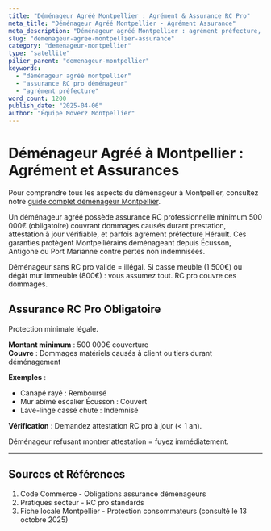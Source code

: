 ```yaml
---
title: "Déménageur Agréé Montpellier : Agrément & Assurance RC Pro"
meta_title: "Déménageur Agréé Montpellier - Agrément Assurance"
meta_description: "Déménageur agréé Montpellier : agrément préfecture, assurance RC pro 500K€ mini, certifications. Vérifier."
slug: "demenageur-agree-montpellier-assurance"
category: "demenageur-montpellier"
type: "satellite"
pilier_parent: "demenageur-montpellier"
keywords:
  - "déménageur agréé montpellier"
  - "assurance RC pro déménageur"
  - "agrément préfecture"
word_count: 1200
publish_date: "2025-04-06"
author: "Équipe Moverz Montpellier"
---
```


# Déménageur Agréé à Montpellier : Agrément et Assurances


Pour comprendre tous les aspects du déménageur à Montpellier, consultez notre [guide complet déménageur Montpellier](/blog/demenageur-montpellier/demenageur-montpellier).


Un déménageur agréé possède assurance RC professionnelle minimum 500 000€ (obligatoire) couvrant dommages causés durant prestation, attestation à jour vérifiable, et parfois agrément préfecture Hérault. Ces garanties protègent Montpelliérains déménageant depuis Écusson, Antigone ou Port Marianne contre pertes non indemnisées.

Déménageur sans RC pro valide = illégal. Si casse meuble (1 500€) ou dégât mur immeuble (800€) : vous assumez tout. RC pro couvre ces dommages.

## Assurance RC Pro Obligatoire

Protection minimale légale.

**Montant minimum** : 500 000€ couverture  
**Couvre** : Dommages matériels causés à client ou tiers durant déménagement

**Exemples** :
- Canapé rayé : Remboursé
- Mur abîmé escalier Écusson : Couvert
- Lave-linge cassé chute : Indemnisé

**Vérification** : Demandez attestation RC pro à jour (< 1 an).

Déménageur refusant montrer attestation = fuyez immédiatement.

---

## Sources et Références

1. Code Commerce - Obligations assurance déménageurs
2. Pratiques secteur - RC pro standards
3. Fiche locale Montpellier - Protection consommateurs (consulté le 13 octobre 2025)

